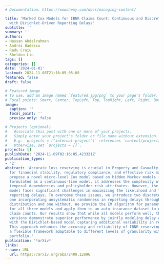 ```yaml
---
# Documentation: https://wowchemy.com/docs/managing-content/

title: 'Marked Cox Models for IBNR Claims Count: Continuous and Discretized Approaches
  with Dirichlet-Driven Reporting Delays'
subtitle: ''
summary: ''
authors:
- Hassan Abdelrahman
- Andrei Badescu
- Radu Craiu
- Sheldon Lin
tags: []
categories: []
date: '2024-01-01'
lastmod: 2024-11-08T21:16:05-05:00
featured: false
draft: false

# Featured image
# To use, add an image named `featured.jpg/png` to your page's folder.
# Focal points: Smart, Center, TopLeft, Top, TopRight, Left, Right, BottomLeft, Bottom, BottomRight.
image:
  caption: ''
  focal_point: ''
  preview_only: false

# Projects (optional).
#   Associate this post with one or more of your projects.
#   Simply enter your project's folder or file name without extension.
#   E.g. `projects = ["internal-project"]` references `content/project/deep-learning/index.md`.
#   Otherwise, set `projects = []`.
projects: []
publishDate: '2024-11-09T02:16:05.423321Z'
publication_types:
- '2'
abstract: 'Accurate loss reserving is crucial in Property and Casualty (P&C) insurance
  for financial stability, regulatory compliance, and effective risk management. We
  propose a novel micro-level Cox model based on hidden Markov models (HMMs). Initially
  formulated as a continuous-time model, it addresses the complexity of incorporating
  temporal dependencies and policyholder risk attributes. However, the continuous-time
  model faces significant challenges in maximizing the likelihood and fitting right-truncated
  reporting delays. To overcome these issues, we introduce two discrete-time versions:
  one incorporating unsystematic randomness in reporting delays through a Dirichlet
  distribution and one without. We provide the EM algorithm for parameter estimation
  for all three models and apply them to an auto-insurance dataset to estimate IBNR
  claim counts. Our results show that while all models perform well, the discrete-time
  versions demonstrate superior performance by jointly modeling delay and frequency,
  with the Dirichlet-based model capturing additional variability in reporting delays.
  This approach enhances the accuracy and reliability of IBNR reserving, offering
  a flexible framework adaptable to different levels of granularity within an insurance
  portfolio.'
publication: '*arXiv*'
links:
- name: URL
  url: https://arxiv.org/abs/2409.12896
---
```

